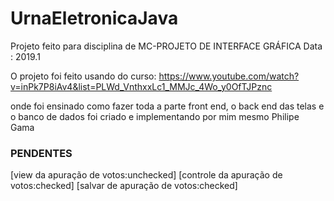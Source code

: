 # UrnaEletronicaJava

Projeto feito para disciplina de MC-PROJETO DE INTERFACE GRÁFICA
Data : 2019.1 

O projeto foi feito usando do curso:
https://www.youtube.com/watch?v=inPk7P8iAv4&list=PLWd_VnthxxLc1_MMJc_4Wo_y0OfTJPznc

onde foi ensinado como fazer toda a parte front end, o back end das telas 
e o banco de dados foi criado e implementando por mim mesmo Philipe Gama




### PENDENTES

[view da apuração de votos:unchecked]
[controle da apuração de votos:checked]
[salvar de apuração de votos:checked]
